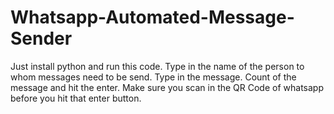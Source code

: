 # Whatsapp-Automated-Message-Sender
Just install python and run this code. 
Type in the name of the person to whom messages need to be send. 
Type in the message. 
Count of the message
and hit the enter. 
Make sure you scan in the QR Code of whatsapp before you hit that enter button. 
